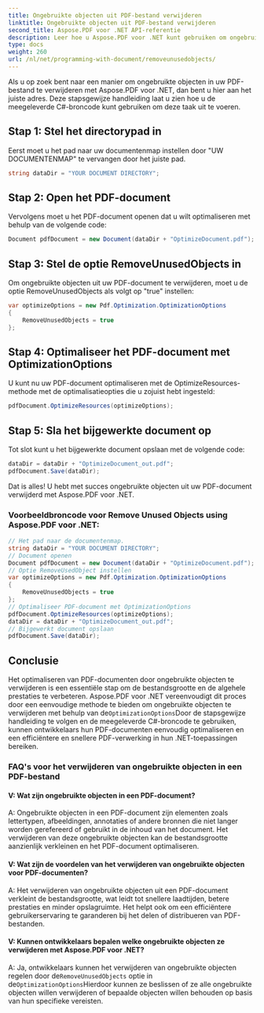 ```yaml
---
title: Ongebruikte objecten uit PDF-bestand verwijderen
linktitle: Ongebruikte objecten uit PDF-bestand verwijderen
second_title: Aspose.PDF voor .NET API-referentie
description: Leer hoe u Aspose.PDF voor .NET kunt gebruiken om ongebruikte objecten uit een PDF-bestand te verwijderen met deze stapsgewijze handleiding.
type: docs
weight: 260
url: /nl/net/programming-with-document/removeunusedobjects/
---
```

Als u op zoek bent naar een manier om ongebruikte objecten in uw PDF-bestand te verwijderen met Aspose.PDF voor .NET, dan bent u hier aan het juiste adres. Deze stapsgewijze handleiding laat u zien hoe u de meegeleverde C#-broncode kunt gebruiken om deze taak uit te voeren.

## Stap 1: Stel het directorypad in

Eerst moet u het pad naar uw documentenmap instellen door "UW DOCUMENTENMAP" te vervangen door het juiste pad.

```csharp
string dataDir = "YOUR DOCUMENT DIRECTORY";
```

## Stap 2: Open het PDF-document

Vervolgens moet u het PDF-document openen dat u wilt optimaliseren met behulp van de volgende code:

```csharp
Document pdfDocument = new Document(dataDir + "OptimizeDocument.pdf");
```

## Stap 3: Stel de optie RemoveUnusedObjects in

Om ongebruikte objecten uit uw PDF-document te verwijderen, moet u de optie RemoveUnusedObjects als volgt op "true" instellen:

```csharp
var optimizeOptions = new Pdf.Optimization.OptimizationOptions
{
	RemoveUnusedObjects = true
};
```

## Stap 4: Optimaliseer het PDF-document met OptimizationOptions

U kunt nu uw PDF-document optimaliseren met de OptimizeResources-methode met de optimalisatieopties die u zojuist hebt ingesteld:

```csharp
pdfDocument.OptimizeResources(optimizeOptions);
```

## Stap 5: Sla het bijgewerkte document op

Tot slot kunt u het bijgewerkte document opslaan met de volgende code:

```csharp
dataDir = dataDir + "OptimizeDocument_out.pdf";
pdfDocument.Save(dataDir);
```

Dat is alles! U hebt met succes ongebruikte objecten uit uw PDF-document verwijderd met Aspose.PDF voor .NET.

### Voorbeeldbroncode voor Remove Unused Objects using Aspose.PDF voor .NET:

```csharp
// Het pad naar de documentenmap.
string dataDir = "YOUR DOCUMENT DIRECTORY";
// Document openen
Document pdfDocument = new Document(dataDir + "OptimizeDocument.pdf");
// Optie RemoveUsedObject instellen
var optimizeOptions = new Pdf.Optimization.OptimizationOptions
{
	RemoveUnusedObjects = true
};
// Optimaliseer PDF-document met OptimizationOptions
pdfDocument.OptimizeResources(optimizeOptions);
dataDir = dataDir + "OptimizeDocument_out.pdf";
// Bijgewerkt document opslaan
pdfDocument.Save(dataDir);
```

## Conclusie

 Het optimaliseren van PDF-documenten door ongebruikte objecten te verwijderen is een essentiële stap om de bestandsgrootte en de algehele prestaties te verbeteren. Aspose.PDF voor .NET vereenvoudigt dit proces door een eenvoudige methode te bieden om ongebruikte objecten te verwijderen met behulp van de`OptimizationOptions`Door de stapsgewijze handleiding te volgen en de meegeleverde C#-broncode te gebruiken, kunnen ontwikkelaars hun PDF-documenten eenvoudig optimaliseren en een efficiëntere en snellere PDF-verwerking in hun .NET-toepassingen bereiken.

### FAQ's voor het verwijderen van ongebruikte objecten in een PDF-bestand

#### V: Wat zijn ongebruikte objecten in een PDF-document?

A: Ongebruikte objecten in een PDF-document zijn elementen zoals lettertypen, afbeeldingen, annotaties of andere bronnen die niet langer worden gerefereerd of gebruikt in de inhoud van het document. Het verwijderen van deze ongebruikte objecten kan de bestandsgrootte aanzienlijk verkleinen en het PDF-document optimaliseren.

#### V: Wat zijn de voordelen van het verwijderen van ongebruikte objecten voor PDF-documenten?

A: Het verwijderen van ongebruikte objecten uit een PDF-document verkleint de bestandsgrootte, wat leidt tot snellere laadtijden, betere prestaties en minder opslagruimte. Het helpt ook om een efficiëntere gebruikerservaring te garanderen bij het delen of distribueren van PDF-bestanden.

#### V: Kunnen ontwikkelaars bepalen welke ongebruikte objecten ze verwijderen met Aspose.PDF voor .NET?

 A: Ja, ontwikkelaars kunnen het verwijderen van ongebruikte objecten regelen door de`RemoveUnusedObjects` optie in de`OptimizationOptions`Hierdoor kunnen ze beslissen of ze alle ongebruikte objecten willen verwijderen of bepaalde objecten willen behouden op basis van hun specifieke vereisten.